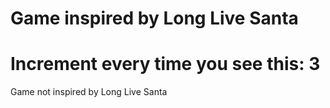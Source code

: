# Game inspired by Long Live Santa

# Increment every time you see this: 3

Game not inspired by Long Live Santa
